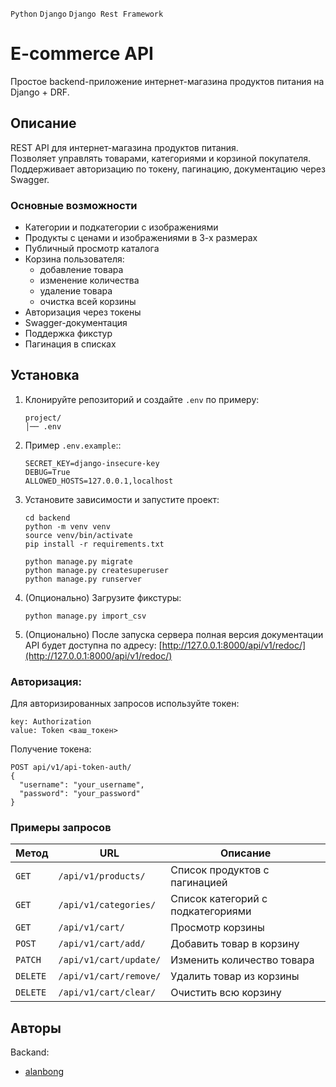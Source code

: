 `Python` `Django` `Django Rest Framework`

# E-commerce API

Простое backend-приложение интернет-магазина продуктов питания на Django + DRF.

## Описание

REST API для интернет-магазина продуктов питания.  
Позволяет управлять товарами, категориями и корзиной покупателя.  
Поддерживает авторизацию по токену, пагинацию, документацию через Swagger.

### Основные возможности

- Категории и подкатегории с изображениями
- Продукты с ценами и изображениями в 3-х размерах
- Публичный просмотр каталога
- Корзина пользователя:
  - добавление товара
  - изменение количества
  - удаление товара
  - очистка всей корзины
- Авторизация через токены
- Swagger-документация
- Поддержка фикстур
- Пагинация в списках

## Установка
1. Клонируйте репозиторий и создайте `.env` по примеру:
    ```
    project/
    │── .env
    ```

2. Пример `.env.example`::
    ```
    SECRET_KEY=django-insecure-key
    DEBUG=True
    ALLOWED_HOSTS=127.0.0.1,localhost
    ```

3. Установите зависимости и запустите проект:
    ```
    cd backend
    python -m venv venv
    source venv/bin/activate
    pip install -r requirements.txt

    python manage.py migrate
    python manage.py createsuperuser
    python manage.py runserver
    ```

4. (Опционально) Загрузите фикстуры:
    ```
    python manage.py import_csv
    ```

5. (Опционально) После запуска сервера полная версия документации API будет доступна по адресу:
  [http://127.0.0.1:8000/api/v1/redoc/](http://127.0.0.1:8000/api/v1/redoc/)


### Авторизация:
Для авторизированных запросов используйте токен:
```
key: Authorization
value: Token <ваш_токен>
```
Получение токена:
```
POST api/v1/api-token-auth/
{
  "username": "your_username",
  "password": "your_password"
}
```

### Примеры запросов
| Метод    | URL                    | Описание                          |
| -------- | ---------------------- | --------------------------------- |
| `GET`    | `/api/v1/products/`    | Список продуктов с пагинацией     |
| `GET`    | `/api/v1/categories/`  | Список категорий с подкатегориями |
| `GET`    | `/api/v1/cart/`        | Просмотр корзины                  |
| `POST`   | `/api/v1/cart/add/`    | Добавить товар в корзину          |
| `PATCH`  | `/api/v1/cart/update/` | Изменить количество товара        |
| `DELETE` | `/api/v1/cart/remove/` | Удалить товар из корзины          |
| `DELETE` | `/api/v1/cart/clear/`  | Очистить всю корзину              |


## Авторы
Backand:
- [alanbong](https://github.com/alanbong)

